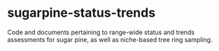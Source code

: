 # sugarpine-status-trends
Code and documents pertaining to range-wide status and trends assessments for sugar pine, as well as niche-based tree ring sampling.

